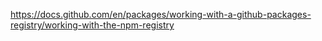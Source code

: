 https://docs.github.com/en/packages/working-with-a-github-packages-registry/working-with-the-npm-registry
